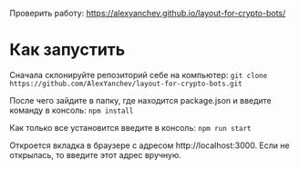 Проверить работу: https://alexyanchev.github.io/layout-for-crypto-bots/

# Как запустить

Сначала склонируйте репозиторий себе на компьютер:
`git clone https://github.com/AlexYanchev/layout-for-crypto-bots.git`

После чего зайдите в папку, где находится package.json и введите команду в консоль:
`npm install`

Как только все установится введите в консоль:
`npm run start`

Откроется вкладка в браузере с адресом http://localhost:3000. Если не открылась, то введите этот адрес вручную.
